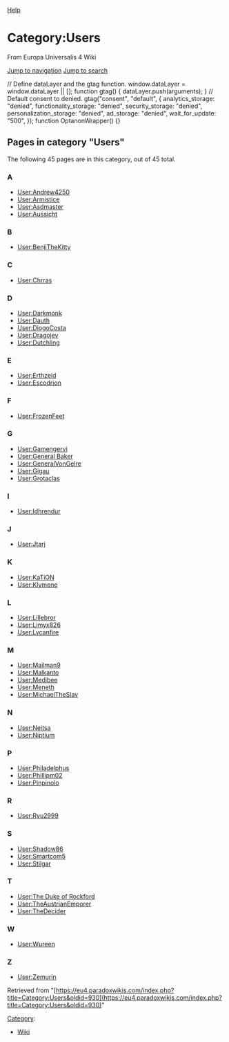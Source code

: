 [Help](https://www.mediawiki.org/wiki/Special:MyLanguage/Help:Categories)

Category:Users
==============

From Europa Universalis 4 Wiki

[Jump to navigation](#mw-sidebar-button) [Jump to search](#searchInput)

// Define dataLayer and the gtag function. window.dataLayer = window.dataLayer || \[\]; function gtag() { dataLayer.push(arguments); } // Default consent to denied. gtag("consent", "default", { analytics\_storage: "denied", functionality\_storage: "denied", security\_storage: "denied", personalization\_storage: "denied", ad\_storage: "denied", wait\_for\_update: "500", }); function OptanonWrapper() {}

Pages in category "Users"
-------------------------

The following 45 pages are in this category, out of 45 total.

### A

*   [User:Andrew4250](/User:Andrew4250 "User:Andrew4250")
*   [User:Armistice](/User:Armistice "User:Armistice")
*   [User:Asdmaster](/User:Asdmaster "User:Asdmaster")
*   [User:Aussicht](/User:Aussicht "User:Aussicht")

### B

*   [User:BenjiTheKitty](/User:BenjiTheKitty "User:BenjiTheKitty")

### C

*   [User:Chrras](/User:Chrras "User:Chrras")

### D

*   [User:Darkmonk](/User:Darkmonk "User:Darkmonk")
*   [User:Dauth](/User:Dauth "User:Dauth")
*   [User:DiogoCosta](/User:DiogoCosta "User:DiogoCosta")
*   [User:Dragojev](/User:Dragojev "User:Dragojev")
*   [User:Dutchling](/User:Dutchling "User:Dutchling")

### E

*   [User:Erthzeid](/User:Erthzeid "User:Erthzeid")
*   [User:Escodrion](/User:Escodrion "User:Escodrion")

### F

*   [User:FrozenFeet](/User:FrozenFeet "User:FrozenFeet")

### G

*   [User:Gamengervi](/User:Gamengervi "User:Gamengervi")
*   [User:General Baker](/User:General_Baker "User:General Baker")
*   [User:GeneralVonGelre](/User:GeneralVonGelre "User:GeneralVonGelre")
*   [User:Gigau](/User:Gigau "User:Gigau")
*   [User:Grotaclas](/User:Grotaclas "User:Grotaclas")

### I

*   [User:Idhrendur](/User:Idhrendur "User:Idhrendur")

### J

*   [User:Jtarj](/User:Jtarj "User:Jtarj")

### K

*   [User:KaTiON](/User:KaTiON "User:KaTiON")
*   [User:Klymene](/User:Klymene "User:Klymene")

### L

*   [User:Lillebror](/User:Lillebror "User:Lillebror")
*   [User:Limyx826](/User:Limyx826 "User:Limyx826")
*   [User:Lycanfire](/User:Lycanfire "User:Lycanfire")

### M

*   [User:Mailman9](/User:Mailman9 "User:Mailman9")
*   [User:Malkanto](/User:Malkanto "User:Malkanto")
*   [User:Medibee](/User:Medibee "User:Medibee")
*   [User:Meneth](/User:Meneth "User:Meneth")
*   [User:MichaelTheSlav](/User:MichaelTheSlav "User:MichaelTheSlav")

### N

*   [User:Neitsa](/User:Neitsa "User:Neitsa")
*   [User:Niptium](/User:Niptium "User:Niptium")

### P

*   [User:Philadelphus](/User:Philadelphus "User:Philadelphus")
*   [User:Phillipm02](/User:Phillipm02 "User:Phillipm02")
*   [User:Pinpinolo](/User:Pinpinolo "User:Pinpinolo")

### R

*   [User:Ryu2999](/User:Ryu2999 "User:Ryu2999")

### S

*   [User:Shadow86](/User:Shadow86 "User:Shadow86")
*   [User:Smartcom5](/User:Smartcom5 "User:Smartcom5")
*   [User:Stilgar](/User:Stilgar "User:Stilgar")

### T

*   [User:The Duke of Rockford](/User:The_Duke_of_Rockford "User:The Duke of Rockford")
*   [User:TheAustrianEmporer](/User:TheAustrianEmporer "User:TheAustrianEmporer")
*   [User:TheDecider](/User:TheDecider "User:TheDecider")

### W

*   [User:Wureen](/User:Wureen "User:Wureen")

### Z

*   [User:Zemurin](/User:Zemurin "User:Zemurin")

Retrieved from "[https://eu4.paradoxwikis.com/index.php?title=Category:Users&oldid=930](https://eu4.paradoxwikis.com/index.php?title=Category:Users&oldid=930)"

[Category](/Special:Categories "Special:Categories"):

*   [Wiki](/Category:Wiki "Category:Wiki")